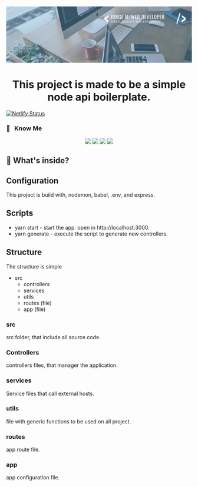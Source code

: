 <p align="center">
  <a href="https://jorgemendes.com.br/">
    <img src="https://raw.githubusercontent.com/Jorge-Bill/blog/master/src/images/jorge_banner.png">
  </a>
</p>
<h1 align="center">
  This project is made to be a simple node api boilerplate.
</h1>

[![Netlify Status](https://api.netlify.com/api/v1/badges/1132fe74-5ceb-46e3-b6b8-9e6c8bd6372f/deploy-status)](https://app.netlify.com/sites/jorge-mendes-blog/deploys)

<h3> 🎯 &nbsp; Know Me </h3>

<p align="center">
<a href="https://www.linkedin.com/in/jorge-mendes-83a572a7/?locale=en_US"><img src="https://img.shields.io/badge/-linkedin-0077B5?style=flat-square&logo=Linkedin&logoColor=white"/></a>
<a href="mailto:jorge.mendesx@gmail.com"><img src="https://img.shields.io/badge/-gmail-D14836?style=flat-square&logo=gmail&logoColor=white"/></a>
<a href="https://www.instagram.com/jorgebillsilva/?hl=pt-br"><img src="https://img.shields.io/badge/-instagram-E4405F?style=flat-square&logo=Instagram&logoColor=white"/></a>
<a href="https://www.facebook.com/jorgebill.silva"><img src="https://img.shields.io/badge/-facebook-1877F2?style=flat-square&logo=Facebook&logoColor=white"/></a>
</p>

## 🚀 What's inside?

## Configuration

This project is build with, nodemon, babel, .env, and express.

## Scripts

- yarn start - start the app. open in http://localhost:3000.
- yarn generate - execute the script to generate new controllers.


## Structure

The structure is simple

- src
    - controllers
    - services
    - utils
    - routes (file)
    - app (file)

### src

src folder, that include all source code.

### Controllers

controllers files, that manager the application.

### services

Service files that call external hosts.
### utils

file with generic functions to be used on all project.
### routes

app route file.

### app

app configuration file.
